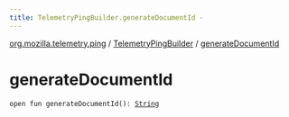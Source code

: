 ```yaml
---
title: TelemetryPingBuilder.generateDocumentId - 
---
```


[org.mozilla.telemetry.ping](../index.html) / [TelemetryPingBuilder](index.html) / [generateDocumentId](./generate-document-id.html)

# generateDocumentId

`open fun generateDocumentId(): `[`String`](https://kotlinlang.org/api/latest/jvm/stdlib/kotlin/-string/index.html)